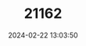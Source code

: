 ---
title: "21162"
category: "Sundasciurus samarensis"
draft: false
date: 2024-02-22 13:03:50
languages:
  English: ["Samar Squirrel"]
---